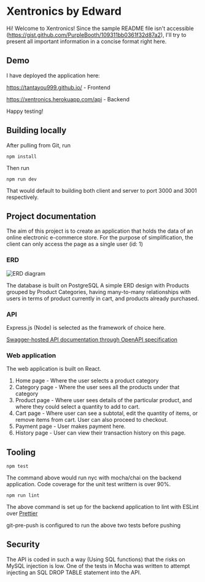 # Xentronics by Edward

Hi! Welcome to Xentronics! Since the sample README file isn't accessible (https://gist.github.com/PurpleBooth/109311bb0361f32d87a2)​, I'll try to present all important information in a concise format right here.


## Demo
I have deployed the application here:

https://tantayou999.github.io/ - Frontend

https://xentronics.herokuapp.com/api - Backend

Happy testing!


## Building locally
After pulling from Git, run

    npm install
Then run

    npm run dev
That would default to building both client and server to port 3000 and 3001 respectively.

## Project documentation
The aim of this project is to create an application that holds the data of an online electronic e-commerce store. For the purpose of simplification, the client can only access the page as a single user (id: 1)


### ERD

![ERD diagram](https://i.imgur.com/VkWAVZV.png)

The database is built on PostgreSQL
A simple ERD design with Products grouped by Product Categories, having many-to-many relationships with users in terms of product currently in cart, and products already purchased.

### API
Express.js (Node) is selected as the framework of choice here.

[Swagger-hosted API documentation through OpenAPI specification](https://app.swaggerhub.com/apis-docs/TE-TOTAL-SOLUTIONS/Xentronics/1.0.0#/)

### Web application

The web application is built on React.
 1. Home page - Where the user selects a product category
 2. Category page - Where the user sees all the products under that category
 3. Product page - Where user sees details of the particular product, and where they could select a quantity to add to cart.
 4. Cart page - Where user can see a subtotal, edit the quantity of items, or remove items from cart. User can also proceed to checkout.
 5. Payment page - User makes payment here.
 6. History page - User can view their transaction history on this page.

## Tooling

    npm test

The command above would run nyc with mocha/chai on the backend application. Code coverage for the unit test writtern is over 90%.

    npm run lint

The above command is set up for the backend application to lint with ESLint over [Prettier](https://prettier.io/)

git-pre-push is configured to run the above two tests before pushing

## Security
The API is coded in such a way (Using SQL functions) that the risks on MySQL injection is low. One of the tests in Mocha was written to attempt injecting an SQL DROP TABLE statement into the API.
